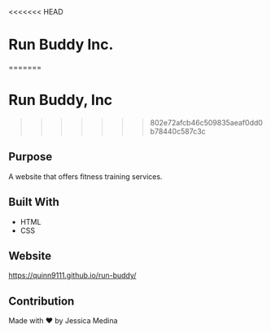 <<<<<<< HEAD
# Run Buddy Inc.
=======
# Run Buddy, Inc
>>>>>>> 802e72afcb46c509835aeaf0dd0b78440c587c3c

## Purpose
A website that offers fitness training services. 

## Built With
* HTML
* CSS

## Website
https://quinn9111.github.io/run-buddy/

## Contribution
Made with ❤️ by Jessica Medina
